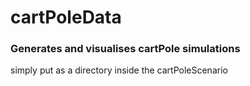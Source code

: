 # cartPoleData
### Generates and visualises cartPole simulations
simply put as a directory inside the cartPoleScenario
